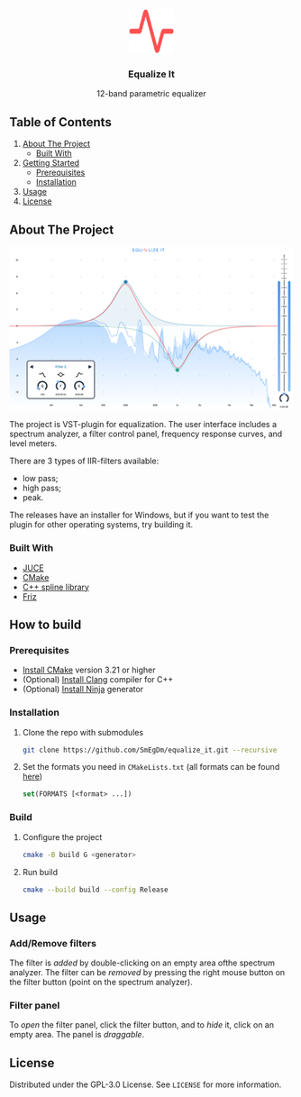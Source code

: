<a name="readme-top"></a>

<br />
<div align="center">
  <img src="media/logo.svg" alt="Logo" width="80" height="80">

  <h3 align="center">Equalize It</h3>

  <p align="center">
    12-band parametric equalizer
  </p>
</div>

<h2>Table of Contents</h2>
<ol>
  <li>
    <a href="#about-the-project">About The Project</a>
    <ul>
      <li><a href="#built-with">Built With</a></li>
    </ul>
  </li>
  <li>
    <a href="#getting-started">Getting Started</a>
    <ul>
      <li><a href="#prerequisites">Prerequisites</a></li>
      <li><a href="#installation">Installation</a></li>
    </ul>
  </li>
  <li><a href="#usage">Usage</a></li>
  <li><a href="#license">License</a></li>
</ol>

## About The Project

<img src="media/plugin_screenshot.png" alt="Plugin Screenshot">

The project is VST-plugin for equalization. The user interface includes a spectrum analyzer, a filter control panel, frequency response curves, and level meters.

There are 3 types of IIR-filters available:

- low pass;
- high pass;
- peak.

The releases have an installer for Windows, but if you want to test the plugin for other operating systems, try building it.

### Built With

- [JUCE](https://github.com/juce-framework/JUCE)
- [CMake](https://cmake.org/)
- [C++ spline library](https://github.com/ttk592/spline)
- [Friz](https://github.com/bgporter/animator)

## How to build

### Prerequisites

- [Install CMake](https://cmake.org/download/) version 3.21 or higher
- (Optional) [Install Clang](https://releases.llvm.org/download.html) compiler for C++
- (Optional) [Install Ninja](https://github.com/ninja-build/ninja/wiki/Pre-built-Ninja-packages) generator

### Installation

1. Clone the repo with submodules

   ```sh
   git clone https://github.com/SmEgDm/equalize_it.git --recursive
   ```

2. Set the formats you need in `CMakeLists.txt` (all formats can be found [here](https://github.com/juce-framework/JUCE/blob/master/docs/CMake%20API.md))
   ```cmake
   set(FORMATS [<format> ...])
   ```

### Build

1. Configure the project

   ```sh
   cmake -B build G <generator>
   ```

2. Run build

   ```sh
   cmake --build build --config Release
   ```

## Usage

### Add/Remove filters

The filter is _added_ by double-clicking on an empty area of ​​the spectrum analyzer. The filter can be _removed_ by pressing the right mouse button on the filter button (point on the spectrum analyzer).

### Filter panel

To _open_ the filter panel, click the filter button, and to _hide_ it, click on an empty area. The panel is _draggable_.

## License

Distributed under the GPL-3.0 License. See `LICENSE` for more information.
